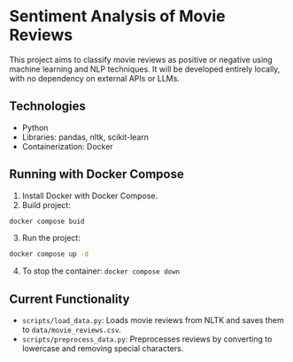 # Sentiment Analysis of Movie Reviews

This project aims to classify movie reviews as positive or negative using machine learning and NLP techniques. It will be developed entirely locally, with no dependency on external APIs or LLMs.

## Technologies
- Python
- Libraries: pandas, nltk, scikit-learn
- Containerization: Docker

## Running with Docker Compose
1. Install Docker with Docker Compose.
2. Build project:
```bash
docker compose buid
```
3. Run the project:
```bash
docker compose up -d
```
4. To stop the container: `docker compose down`

## Current Functionality
- `scripts/load_data.py`: Loads movie reviews from NLTK and saves them to `data/movie_reviews.csv`.
- `scripts/preprocess_data.py`: Preprocesses reviews by converting to lowercase and removing special characters.
